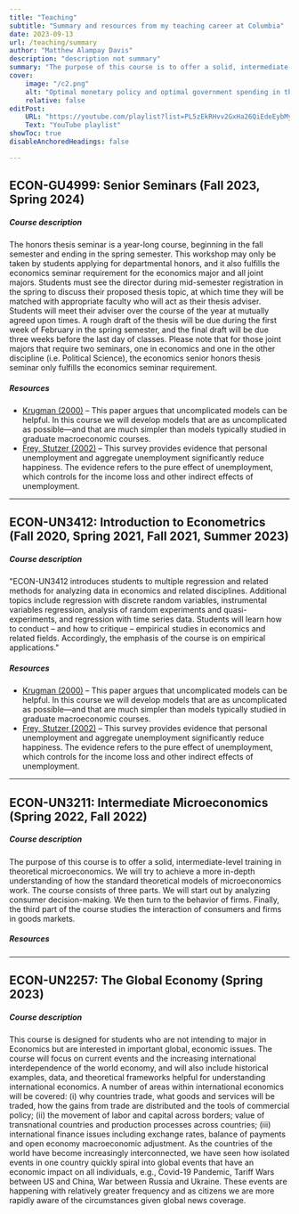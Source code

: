 ```yaml
---
title: "Teaching"
subtitle: "Summary and resources from my teaching career at Columbia"
date: 2023-09-13
url: /teaching/summary
author: "Matthew Alampay Davis"
description: "description not summary" 
summary: "The purpose of this course is to offer a solid, intermediate-level training in theoretical microeconomics. We will try to achieve a more in-depth understanding of how the standard theoretical models of microeconomics work. The course consists of three parts. We will start out by analyzing consumer decision-making. We then turn to the behavior of firms. Finally, the third part of the course studies the interaction of consumers and firms in goods markets.." 
cover:
    image: "/c2.png"
    alt: "Optimal monetary policy and optimal government spending in the dynamic model of slack"
    relative: false
editPost:
    URL: "https://youtube.com/playlist?list=PL5zEkRHvv2GxHa26QiEdeEybMy0UbdjmW"
    Text: "YouTube playlist"
showToc: true
disableAnchoredHeadings: false

---
```


## ECON-GU4999: Senior Seminars (Fall 2023, Spring 2024)

##### Course description

The honors thesis seminar is a year-long course, beginning in the fall semester and ending in the spring semester. This workshop may only be taken by students applying for departmental honors, and it also fulfills the economics seminar requirement for the economics major and all joint majors. Students must see the director during mid-semester registration in the spring to discuss their proposed thesis topic, at which time they will be matched with appropriate faculty who will act as their thesis adviser. Students will meet their adviser over the course of the year at mutually agreed upon times. A rough draft of the thesis will be due during the first week of February in the spring semester, and the final draft will be due three weeks before the last day of classes. Please note that for those joint majors that require two seminars, one in economics and one in the other discipline (i.e. Political Science), the economics senior honors thesis seminar only fulfills the economics seminar requirement.

##### Resources

+ [Krugman (2000)](https://doi.org/10.1093/oxrep/16.4.33) – This paper argues that uncomplicated models can be helpful. In this course we will develop models that are as uncomplicated as possible—and that are much simpler than models typically studied in graduate macroeconomic courses.
+ [Frey, Stutzer (2002)](https://doi.org/10.1257/002205102320161320) – This survey provides evidence that personal unemployment and aggregate unemployment significantly reduce happiness. The evidence refers to the pure effect of unemployment, which controls for the income loss and other indirect effects of unemployment.

---

## ECON-UN3412: Introduction to Econometrics (Fall 2020, Spring 2021, Fall 2021, Summer 2023)

##### Course description

"ECON-UN3412 introduces students to multiple regression and related methods for analyzing data in economics and related disciplines. Additional topics include regression with discrete random variables, instrumental variables regression, analysis of random experiments and quasi-experiments, and regression with time series data. Students will learn how to conduct – and how to critique – empirical studies in economics and related fields. Accordingly, the emphasis of the course is on empirical applications."

##### Resources

+ [Krugman (2000)](https://doi.org/10.1093/oxrep/16.4.33) – This paper argues that uncomplicated models can be helpful. In this course we will develop models that are as uncomplicated as possible—and that are much simpler than models typically studied in graduate macroeconomic courses.
+ [Frey, Stutzer (2002)](https://doi.org/10.1257/002205102320161320) – This survey provides evidence that personal unemployment and aggregate unemployment significantly reduce happiness. The evidence refers to the pure effect of unemployment, which controls for the income loss and other indirect effects of unemployment.

---

## ECON-UN3211: Intermediate Microeconomics (Spring 2022, Fall 2022)

##### Course description

The purpose of this course is to offer a solid, intermediate-level training in theoretical microeconomics. We will try to achieve a more in-depth understanding of how the standard theoretical models of microeconomics work. The course consists of three parts. We will start out by analyzing consumer decision-making. We then turn to the behavior of firms. Finally, the third part of the course studies the interaction of consumers and firms in goods markets.


##### Resources

---

## ECON-UN2257: The Global Economy (Spring 2023)

##### Course description

This course is designed for students who are not intending to major in Economics but are interested in important global, economic issues. The course will focus on current events and the increasing international interdependence of the world economy, and will also include historical examples, data, and theoretical frameworks helpful for understanding international economics. A number of areas within international economics will be covered:
(i) why countries trade, what goods and services will be traded, how the gains from trade are distributed and the tools of commercial policy;
(ii) the movement of labor and capital across borders; value of transnational countries and production processes across countries;
(iii) international finance issues including exchange rates, balance of payments and open economy macroeconomic adjustment.
As the countries of the world have become increasingly interconnected, we have seen how isolated events in one country quickly spiral into global events that have an economic impact on all individuals, e.g., Covid-19 Pandemic, Tariff Wars between US and China, War between Russia and Ukraine. These events are happening with relatively greater frequency and as citizens we are more rapidly aware of the circumstances given global news coverage.